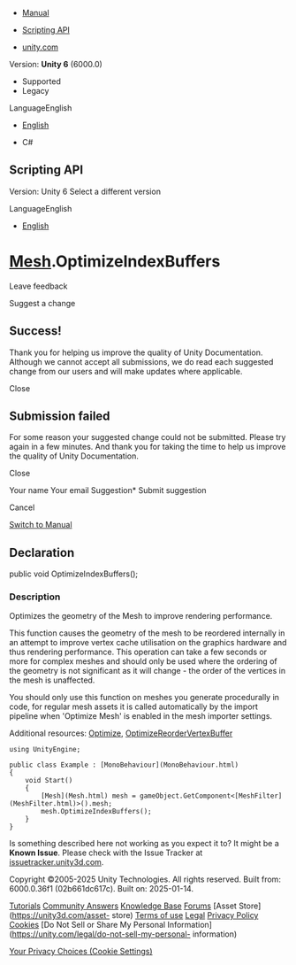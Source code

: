 [ ]()

  * [Manual](../Manual/index.html)
  * [Scripting API](../ScriptReference/index.html)

  * [unity.com](https://unity.com/)

Version: **Unity 6** (6000.0)

  * Supported
  * Legacy

LanguageEnglish

  * [English]()

  * C#

[ ](https://docs.unity3d.com)

## Scripting API

Version: Unity 6 Select a different version

LanguageEnglish

  * [English]()

#  [Mesh](Mesh.html).OptimizeIndexBuffers

Leave feedback

Suggest a change

## Success!

Thank you for helping us improve the quality of Unity Documentation. Although
we cannot accept all submissions, we do read each suggested change from our
users and will make updates where applicable.

Close

## Submission failed

For some reason your suggested change could not be submitted. Please <a>try
again</a> in a few minutes. And thank you for taking the time to help us
improve the quality of Unity Documentation.

Close

Your name Your email Suggestion* Submit suggestion

Cancel

[Switch to Manual](../Manual/class-Mesh.html "Go to Mesh Component in the
Manual")

## Declaration

public void OptimizeIndexBuffers();

### Description

Optimizes the geometry of the Mesh to improve rendering performance.

This function causes the geometry of the mesh to be reordered internally in an
attempt to improve vertex cache utilisation on the graphics hardware and thus
rendering performance. This operation can take a few seconds or more for
complex meshes and should only be used where the ordering of the geometry is
not significant as it will change - the order of the vertices in the mesh is
unaffected.  
  
You should only use this function on meshes you generate procedurally in code,
for regular mesh assets it is called automatically by the import pipeline when
'Optimize Mesh' is enabled in the mesh importer settings.  
  
Additional resources: [Optimize](Mesh.Optimize.html),
[OptimizeReorderVertexBuffer](Mesh.OptimizeReorderVertexBuffer.html)

    
    
    using UnityEngine;  
      
    public class Example : [MonoBehaviour](MonoBehaviour.html)
    {
        void Start()
        {
            [Mesh](Mesh.html) mesh = gameObject.GetComponent<[MeshFilter](MeshFilter.html)>().mesh;
            mesh.OptimizeIndexBuffers();
        }
    }
    

Is something described here not working as you expect it to? It might be a
**Known Issue**. Please check with the Issue Tracker at
[issuetracker.unity3d.com](https://issuetracker.unity3d.com).

Copyright ©2005-2025 Unity Technologies. All rights reserved. Built from:
6000.0.36f1 (02b661dc617c). Built on: 2025-01-14.

[Tutorials](https://unity3d.com/learn) [Community
Answers](https://answers.unity3d.com) [Knowledge
Base](https://support.unity3d.com/hc/en-us)
[Forums](https://forum.unity3d.com) [Asset Store](https://unity3d.com/asset-
store) [Terms of use](https://docs.unity3d.com/Manual/TermsOfUse.html)
[Legal](https://unity.com/legal) [Privacy
Policy](https://unity.com/legal/privacy-policy)
[Cookies](https://unity.com/legal/cookie-policy) [Do Not Sell or Share My
Personal Information](https://unity.com/legal/do-not-sell-my-personal-
information)

[Your Privacy Choices (Cookie Settings)](javascript:void\(0\);)

